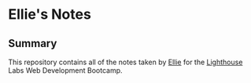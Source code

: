 # Ellie's Notes
## Summary 
This repository contains all of the notes taken by [Ellie](https://github.com/Ellie-Aghajani) for the [Lighthouse](https://www.lighthouselabs.ca) Labs Web Development Bootcamp.